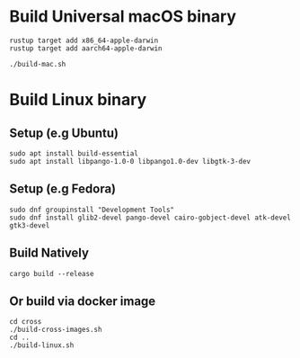 # Build Universal macOS binary

    rustup target add x86_64-apple-darwin
    rustup target add aarch64-apple-darwin

    ./build-mac.sh

# Build Linux binary

## Setup (e.g Ubuntu)
    sudo apt install build-essential
    sudo apt install libpango-1.0-0 libpango1.0-dev libgtk-3-dev

## Setup (e.g Fedora)
    sudo dnf groupinstall "Development Tools"
    sudo dnf install glib2-devel pango-devel cairo-gobject-devel atk-devel gtk3-devel

## Build Natively

    cargo build --release

## Or build via docker image

    cd cross
    ./build-cross-images.sh
    cd ..
    ./build-linux.sh
